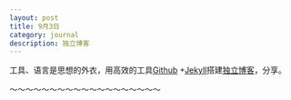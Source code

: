 ```yaml
---
layout: post
title: 9月3日
category: journal
description: 独立博客
---
```


工具、语言是思想的外衣，用高效的工具[Github](https://github.com) +[Jekyll](http://jekyllrb.com)搭建[独立博客](http://beiyuu.com/github-pages)，分享。


～～～～～～～～～～～～～～～～～～～
